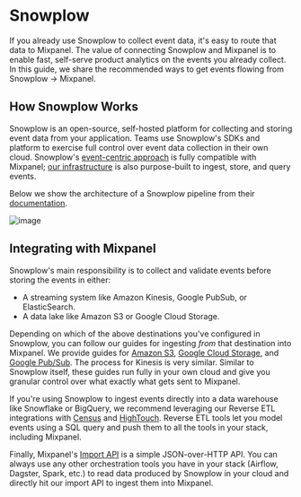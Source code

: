 # Snowplow

If you already use Snowplow to collect event data, it's easy to route that data to Mixpanel. The value of connecting Snowplow and Mixpanel is to enable fast, self-serve product analytics on the events you already collect. In this guide, we share the recommended ways to get events flowing from Snowplow → Mixpanel.


## How Snowplow Works
Snowplow is an open-source, self-hosted platform for collecting and storing event data from your application. Teams use Snowplow's SDKs and platform to exercise full control over event data collection in their own cloud. Snowplow's [event-centric approach](https://docs.snowplowanalytics.com/docs/understanding-your-pipeline/canonical-event/) is fully compatible with Mixpanel; [our infrastructure](https://developer.mixpanel.com/docs/under-the-hood) is also purpose-built to ingest, store, and query events.

Below we show the architecture of a Snowplow pipeline from their [documentation](https://docs.snowplowanalytics.com/docs/understanding-your-pipeline).

![image](/230695089-ad29a224-0f8e-425a-88a5-f34be4600628.png)


## Integrating with Mixpanel
Snowplow's main responsibility is to collect and validate events before storing the events in either:

- A streaming system like Amazon Kinesis, Google PubSub, or ElasticSearch.
- A data lake like Amazon S3 or Google Cloud Storage.

Depending on which of the above destinations you've configured in Snowplow, you can follow our guides for ingesting *from* that destination into Mixpanel. We provide guides for [Amazon S3](/docs/tracking-methods/integrations/amazon-s3), [Google Cloud Storage](/docs/tracking-methods/integrations/google-cloud-storage), and [Google Pub/Sub](/docs/tracking-methods/integrations/google-pubsub). The process for Kinesis is very similar. Similar to Snowplow itself, these guides run fully in your own cloud and give you granular control over what exactly what gets sent to Mixpanel.

If you're using Snowplow to ingest events directly into a data warehouse like Snowflake or BigQuery, we recommend leveraging our Reverse ETL integrations with [Census](https://www.getcensus.com/integrations/mixpanel) and [HighTouch](https://hightouch.io/integrations/destinations/mixpanel). Reverse ETL tools let you model events using a SQL query and push them to all the tools in your stack, including Mixpanel.

Finally, Mixpanel's [Import API](https://developer.mixpanel.com/reference/import-events) is a simple JSON-over-HTTP API. You can always use any other orchestration tools you have in your stack (Airflow, Dagster, Spark, etc.) to read data produced by Snowplow in your cloud and directly hit our import API to ingest them into Mixpanel.
